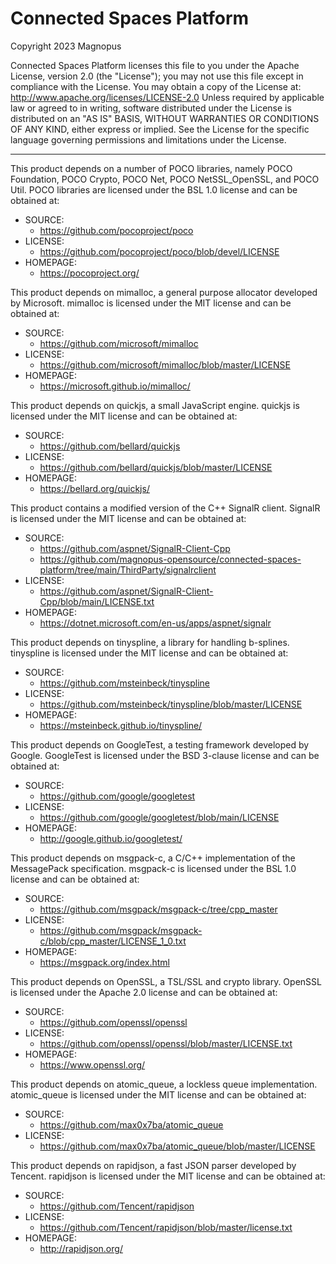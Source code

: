 
Connected Spaces Platform
=================

Copyright 2023 Magnopus

Connected Spaces Platform licenses this file to you under the Apache License,
version 2.0 (the "License"); you may not use this file except in compliance
with the License. You may obtain a copy of the License at:
  http://www.apache.org/licenses/LICENSE-2.0
Unless required by applicable law or agreed to in writing, software
distributed under the License is distributed on an "AS IS" BASIS, WITHOUT
WARRANTIES OR CONDITIONS OF ANY KIND, either express or implied. See the
License for the specific language governing permissions and limitations
under the License.

-------------------------------------------------------------------------------

This product depends on a number of POCO libraries, namely POCO Foundation,
POCO Crypto, POCO Net, POCO NetSSL_OpenSSL, and POCO Util. POCO libraries
are licensed under the BSL 1.0 license and can be obtained at:

  * SOURCE:
    * https://github.com/pocoproject/poco
  * LICENSE:
    * https://github.com/pocoproject/poco/blob/devel/LICENSE
  * HOMEPAGE:
    * https://pocoproject.org/

This product depends on mimalloc, a general purpose allocator developed by
Microsoft. mimalloc is licensed under the MIT license and can be obtained at:

  * SOURCE:
    * https://github.com/microsoft/mimalloc
  * LICENSE:
    * https://github.com/microsoft/mimalloc/blob/master/LICENSE
  * HOMEPAGE:
    * https://microsoft.github.io/mimalloc/

This product depends on quickjs, a small JavaScript engine. quickjs is licensed
under the MIT license and can be obtained at:

  * SOURCE:
    * https://github.com/bellard/quickjs
  * LICENSE:
    * https://github.com/bellard/quickjs/blob/master/LICENSE
  * HOMEPAGE:
    * https://bellard.org/quickjs/

This product contains a modified version of the C++ SignalR client. SignalR is
licensed under the MIT license and can be obtained at:

  * SOURCE:
    * https://github.com/aspnet/SignalR-Client-Cpp
    * https://github.com/magnopus-opensource/connected-spaces-platform/tree/main/ThirdParty/signalrclient
  * LICENSE:
    * https://github.com/aspnet/SignalR-Client-Cpp/blob/main/LICENSE.txt
  * HOMEPAGE:
    * https://dotnet.microsoft.com/en-us/apps/aspnet/signalr

This product depends on tinyspline, a library for handling b-splines. tinyspline
is licensed under the MIT license and can be obtained at:

  * SOURCE:
    * https://github.com/msteinbeck/tinyspline
  * LICENSE:
    * https://github.com/msteinbeck/tinyspline/blob/master/LICENSE
  * HOMEPAGE:
    * https://msteinbeck.github.io/tinyspline/

This product depends on GoogleTest, a testing framework developed by Google.
GoogleTest is licensed under the BSD 3-clause license and can be obtained at:

  * SOURCE:
    * https://github.com/google/googletest
  * LICENSE:
    * https://github.com/google/googletest/blob/main/LICENSE
  * HOMEPAGE:
    * http://google.github.io/googletest/

This product depends on msgpack-c, a C/C++ implementation of the MessagePack
specification. msgpack-c is licensed under the BSL 1.0 license and can be obtained at:

  * SOURCE:
    * https://github.com/msgpack/msgpack-c/tree/cpp_master
  * LICENSE:
    * https://github.com/msgpack/msgpack-c/blob/cpp_master/LICENSE_1_0.txt
  * HOMEPAGE:
    * https://msgpack.org/index.html

This product depends on OpenSSL, a TSL/SSL and crypto library. OpenSSL is licensed
under the Apache 2.0 license and can be obtained at:

  * SOURCE:
    * https://github.com/openssl/openssl
  * LICENSE:
    * https://github.com/openssl/openssl/blob/master/LICENSE.txt
  * HOMEPAGE:
    * https://www.openssl.org/

This product depends on atomic_queue, a lockless queue implementation. atomic_queue
is licensed under the MIT license and can be obtained at:

  * SOURCE:
    * https://github.com/max0x7ba/atomic_queue
  * LICENSE:
    * https://github.com/max0x7ba/atomic_queue/blob/master/LICENSE

This product depends on rapidjson, a fast JSON parser developed by Tencent. rapidjson
is licensed under the MIT license and can be obtained at:

  * SOURCE:
    * https://github.com/Tencent/rapidjson
  * LICENSE:
    * https://github.com/Tencent/rapidjson/blob/master/license.txt
  * HOMEPAGE:
    * http://rapidjson.org/
